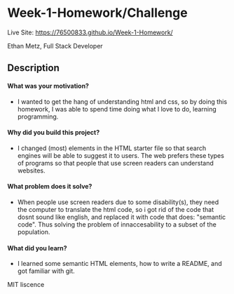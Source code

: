 # Week-1-Homework/Challenge
Live Site: https://76500833.github.io/Week-1-Homework/

Ethan Metz,
Full Stack Developer

## Description

#### What was your motivation?
- I wanted to get the hang of understanding html and css, so by doing this homework, I was able to spend time doing what I love to do, learning programming.
#### Why did you build this project?
- I changed (most) elements in the HTML starter file so that search engines will be able to suggest it to users. The web prefers these types of programs so that people that use screen readers can understand websites.
#### What problem does it solve?
- When people use screen readers due to some disability(s), they need the computer to translate the html code, so i got rid of the code that dosnt sound like english, and replaced it with code that does: "semantic code". Thus solving the problem of innaccesability to a subset of the population.
#### What did you learn?
- I learned some semantic HTML elements, how to write a README, and got familiar with git.

MIT liscence
